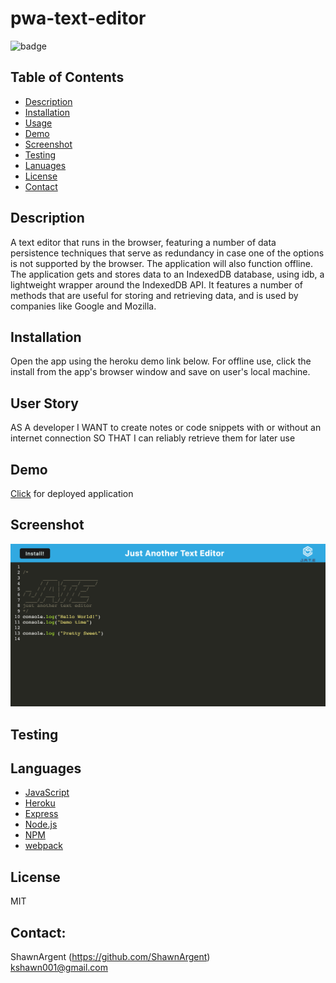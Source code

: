 # pwa-text-editor

![badge](https://img.shields.io/badge/license-MIT-important)

## Table of Contents

- [Description](#description)
- [Installation](#installation)
- [Usage](#usage)
- [Demo](#demo)
- [Screenshot](#screenshot)
- [Testing](#testing)
- [Lanuages](#languages)
- [License](#license)
- [Contact](#contact)

## Description

A text editor that runs in the browser, featuring a number of data persistence techniques that serve as redundancy in case one of the options is not supported by the browser. The application will also function offline.
The application gets and stores data to an IndexedDB database, using idb, a lightweight wrapper around the IndexedDB API. It features a number of methods that are useful for storing and retrieving data, and is used by companies like Google and Mozilla.

## Installation

Open the app using the heroku demo link below. For offline use, click the install from the app's browser window and save on user's local machine.

## User Story

AS A developer
I WANT to create notes or code snippets with or without an internet connection
SO THAT I can reliably retrieve them for later use

## Demo

[Click](https://nameless-wildwood-89668.herokuapp.com/) for deployed application

## Screenshot

![image](Assets/nameless-wildwood-89668.herokuapp.com_.png)

## Testing

## Languages

- [JavaScript](https://www.javascript.com)
- [Heroku](https://www.heroku.com/home)
- [Express](https://expressjs.com)
- [Node.js](https://nodejs.org/en)
- [NPM](https://www.npmjs.com)
- [webpack](https://webpack.js.org)

## License

MIT

## Contact:

ShawnArgent (https://github.com/ShawnArgent)  
 kshawn001@gmail.com
